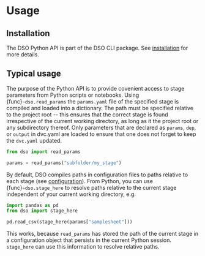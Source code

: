 # Usage

## Installation

The DSO Python API is part of the DSO CLI package. See [installation](cli_installation.md) for more details.

## Typical usage

The purpose of the Python API is to provide covenient access to stage parameters from Python scripts or notebooks.
Using {func}`~dso.read_params` the `params.yaml` file of the specified stage is compiled and loaded
into a dictionary. The path must be specified relative to the project root -- this ensures that the correct stage is
found irrespective of the current working directory, as long as it the project root or any subdirectory thereof.
Only parameters that are declared as `params`, `dep`, or `output` in dvc.yaml are loaded to
ensure that one does not forget to keep the `dvc.yaml` updated.

```python
from dso import read_params

params = read_params("subfolder/my_stage")
```

By default, DSO compiles paths in configuration files to paths relative to each stage (see [configuration](cli_configuration.md#pyprojecttoml)).
From Python, you can use {func}`~dso.stage_here` to resolve paths
relative to the current stage independent of your current working directory, e.g.

```python
import pandas as pd
from dso import stage_here

pd.read_csv(stage_here(params["samplesheet"]))
```

This works, because `read_params` has stored the path of the current stage in a configuration object that persists in
the current Python session. `stage_here` can use this information to resolve relative paths.
